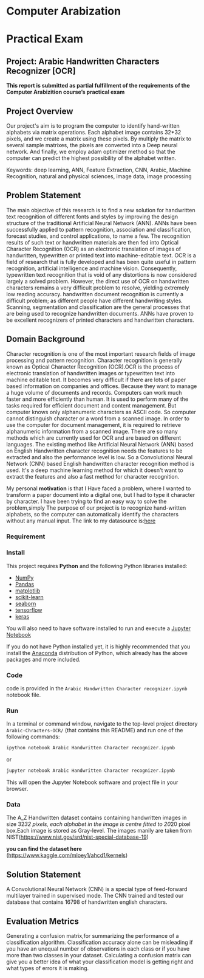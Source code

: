 # Computer Arabization 

# Practical Exam

## Project: Arabic Handwritten Characters Recognizer [OCR]

**This report is submitted as partial fulfillment of the requirements of the Computer Arabizition course’s practical exam**

## Project Overview

Our project's aim is to program the computer to identify hand-written alphabets via matrix
operations. Each alphabet image contains 32*32 pixels, and we create a matrix using these
pixels. By multiply the matrix to several sample matrixes, the pixels are converted into a Deep neural network. And finally, we employ adam optimizer method so that the computer can predict the highest possibility of the alphabet written.

Keywords: deep learning, ANN, Feature Extraction, CNN, Arabic, Machine Recognition, natural
and physical sciences, image data, image processing

## Problem Statement
The main objective of this research is to find a new solution for handwritten text recognition of
different fonts and styles by improving the design structure of the traditional Artificial Neural
Network (ANN). ANNs have been successfully applied to pattern recognition, association and
classification, forecast studies, and control applications, to name a few. The recognition results of
such text or handwritten materials are then fed into Optical Character Recognition (OCR) as an
electronic translation of images of handwritten, typewritten or printed text into machine-editable
text. OCR is a field of research that is fully developed and has been quite useful in pattern
recognition, artificial intelligence and machine vision. Consequently, typewritten text recognition
that is void of any distortions is now considered largely a solved problem. However, the direct use
of OCR on handwritten characters remains a very difficult problem to resolve, yielding extremely
low reading accuracy. handwritten document recognition is currently a difficult problem; as
different people have different handwriting styles. Scanning, segmentation and classification are
the general processes that are being used to recognize handwritten documents. ANNs have
proven to be excellent recognizers of printed characters and handwritten characters.

## Domain Background
Character recognition is one of the most important research fields of image processing and
pattern recognition. Character recognition is generally known as Optical Character Recognition
(OCR).OCR is the process of electronic translation of handwritten images or typewritten text into
machine editable text. It becomes very difficult if there are lots of paper based information on
companies and offices. Because they want to manage a huge volume of documents and records.
Computers can work much faster and more efficiently than human. It is used to perform many of
the tasks required for efficient document and content management. But computer knows only
alphanumeric characters as ASCII code. So computer cannot distinguish character or a word from
a scanned image. In order to use the computer for document management, it is required to
retrieve alphanumeric information from a scanned image. There are so many methods which are
currently used for OCR and are based on different languages. The existing method like Artificial
Neural Network (ANN) based on English Handwritten character recognition needs the features to
be extracted and also the performance level is low. So a Convolutional Neural Network (CNN)
based English handwritten character recognition method is used. It's a deep machine learning
method for which it doesn't want to extract the features and also a fast method for character recognition.

My personal **motivation** is that I Have faced a problem, where I wanted to transform a paper
document into a digital one, but I had to type it character by character. I have been trying to find an
easy way to solve the problem,simply The purpose of our project is to recognize hand-written
alphabets, so the computer can automatically identify the characters without any manual input.
The link to my datasource is:[here](https://www.kaggle.com/mloey1/ahcd1/kernels) 

### Requirement
### Install

This project requires **Python** and the following Python libraries installed:

- [NumPy](http://www.numpy.org/)
- [Pandas](http://pandas.pydata.org/)
- [matplotlib](http://matplotlib.org/)
- [scikit-learn](http://scikit-learn.org/stable/)
- [seaborn](https://seaborn.pydata.org/)
- [tensorflow](https://www.tensorflow.org/)
- [keras](https://keras.io/)


You will also need to have software installed to run and execute a [Jupyter Notebook](http://ipython.org/notebook.html)

If you do not have Python installed yet, it is highly recommended that you install the [Anaconda](http://continuum.io/downloads) distribution of Python, which already has the above packages and more included. 

### Code

code is provided in the `Arabic Handwritten Character recognizer.ipynb` notebook file. 

### Run

In a terminal or command window, navigate to the top-level project directory `Arabic-Chracters-OCR/` (that contains this README) and run one of the following commands:

```bash
ipython notebook Arabic Handwritten Character recognizer.ipynb
```  
or
```bash
jupyter notebook Arabic Handwritten Character recognizer.ipynb
```

This will open the Jupyter Notebook software and project file in your browser.

### Data

The A_Z Handwritten dataset contains containing handwritten images in size 32*32 pixels, each alphabet in the image is centre fitted to 20*20 pixel box.Each image is stored as Gray-level.
The images manily are taken from NIST(https://www.nist.gov/srd/nist-special-database-19)

**you can find the dataset here** (https://www.kaggle.com/mloey1/ahcd1/kernels) 

## Solution Statement
A Convolutional Neural Network (CNN) is a special type of feed-forward multilayer trained in
supervised mode. The CNN trained and tested our database that contains 16798 of
handwritten english characters. 

## Evaluation Metrics
Generating a confusion matrix,for summarizing the performance of a classification algorithm.
Classification accuracy alone can be misleading if you have an unequal number of observations
in each class or if you have more than two classes in your dataset. Calculating a confusion matrix
can give you a better idea of what your classification model is getting right and what types of
errors it is making.

